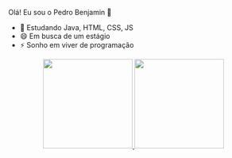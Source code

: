 Olá! Eu sou o Pedro Benjamin 👋

- 🔭 Estudando Java, HTML, CSS, JS
- 😄 Em busca de um estágio
- ⚡ Sonho em viver de programação


<div align="center">
  <a href="https://github.com/pedrobenj">
  <img height="180em" src="https://github-readme-stats.vercel.app/api?username=pedrobenj&show_icons=true&theme=dark&include_all_commits=true&count_private=true"/>
  <img height="180em" src="https://github-readme-stats.vercel.app/api/top-langs/?username=pedrobenj&layout=compact&langs_count=7&theme=dark"/>
</div>
